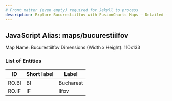 ```yaml
---
# Front matter (even empty) required for Jekyll to process
description: Explore Bucurestiilfov with FusionCharts Maps – Detailed features for seamless integration. Try now & enhance your data visualization today! 
---
```


## JavaScript Alias: maps/bucurestiilfov

Map Name: Bucurestiilfov
Dimensions (Width x Height): 110x133





### List of Entities

ID | Short label | Label
---|---|---|
RO.BI|BI|Bucharest
RO.IF|IF|Ilfov


